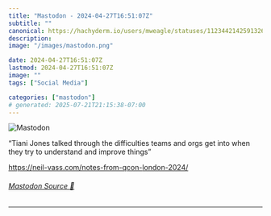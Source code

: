 ```yaml
---
title: "Mastodon - 2024-04-27T16:51:07Z"
subtitle: ""
canonical: https://hachyderm.io/users/mweagle/statuses/112344214259132641
description:
image: "/images/mastodon.png"

date: 2024-04-27T16:51:07Z
lastmod: 2024-04-27T16:51:07Z
image: ""
tags: ["Social Media"]

categories: ["mastodon"]
# generated: 2025-07-21T21:15:38-07:00
---
```

![Mastodon](/images/mastodon.png)

<p>“Tiani Jones talked through the difficulties teams and orgs get into when they try to understand and improve things”</p><p><a href="https://neil-vass.com/notes-from-qcon-london-2024/" target="_blank" rel="nofollow noopener noreferrer" translate="no"><span class="invisible">https://</span><span class="ellipsis">neil-vass.com/notes-from-qcon-</span><span class="invisible">london-2024/</span></a></p>


###### [Mastodon Source 🐘](https://hachyderm.io/@mweagle/112344214259132641)

___
